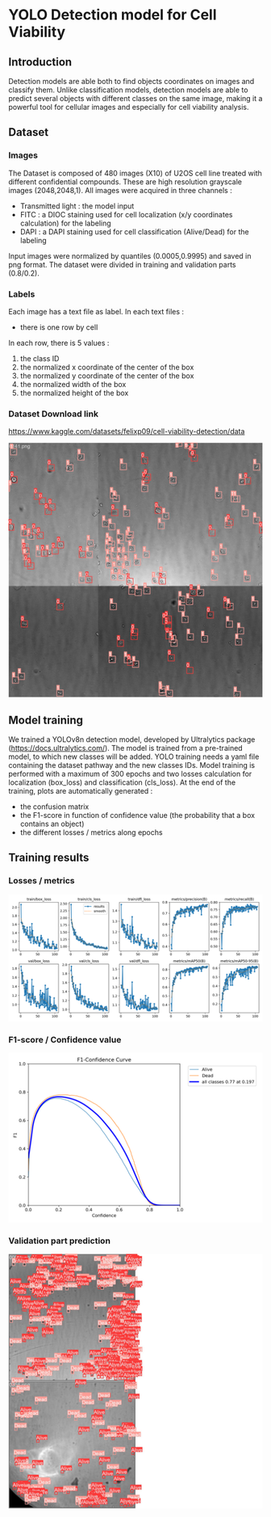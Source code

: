 # YOLO Detection model for Cell Viability

## Introduction
Detection models are able both to find objects coordinates on images and classify them. Unlike classification models, detection models are able to predict several objects with different classes on the same image, making it a powerful tool for cellular images and especially for cell viability analysis.

## Dataset
### Images
The Dataset is composed of 480 images (X10) of U2OS cell line treated with different confidential compounds. These are high resolution grayscale images (2048,2048,1).
All images were acquired in three channels :
  - Transmitted light : the model  input
  - FITC : a DIOC staining used for cell localization (x/y coordinates calculation) for the labeling
  - DAPI : a DAPI staining used for cell classification (Alive/Dead) for the labeling

Input images were normalized by quantiles (0.0005,0.9995) and saved in png format. The dataset were divided in training and validation parts (0.8/0.2).

### Labels
Each image has a text file as label.
In each text files :
   - there is one row by cell

In each row, there is 5 values :
  1. the class ID
  2. the normalized x coordinate of the center of the box
  3. the normalized y coordinate of the center of the box
  4. the normalized width of the box
  5. the normalized height of the box


### Dataset Download link
https://www.kaggle.com/datasets/felixp09/cell-viability-detection/data



![batch_plot](plots/train_batch0.jpg)

## Model training
We trained a YOLOv8n detection model, developed by Ultralytics package (https://docs.ultralytics.com/). The model is trained from a pre-trained model, to which new classes will be added.
YOLO training needs a yaml file containing the dataset pathway and the new classes IDs.
Model training is performed with a maximum of 300 epochs and two losses calculation for localization (box_loss) and classification (cls_loss).
At the end of the training, plots are automatically generated :
  - the confusion matrix
  - the F1-score in function of confidence value (the probability that a box contains an object)
  - the different losses / metrics along epochs

## Training results
### Losses / metrics
![res_plot](plots/results.png)
### F1-score / Confidence value
![f1_plot](plots/F1_curve.png)
### Validation part prediction
![val_plot](plots/val_batch0_labels.jpg)
